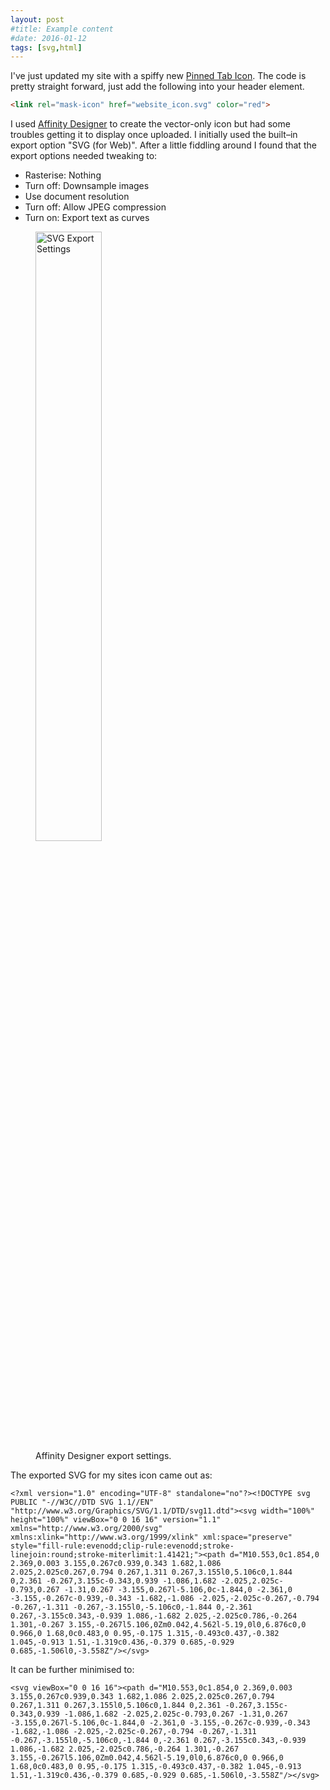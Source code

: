 ```yaml
---
layout: post
#title: Example content
#date: 2016-01-12
tags: [svg,html]
---
```


I've just updated my site with a spiffy new [Pinned Tab Icon](https://developer.apple.com/library/content/documentation/AppleApplications/Reference/SafariWebContent/pinnedTabs/pinnedTabs.html "Apple Developer Documentation"). The code is pretty straight forward, just add the following into your header element.

```HTML
<link rel="mask-icon" href="website_icon.svg" color="red">
```
I used [Affinity Designer](https://affinity.serif.com/en-us/designer/) to create the vector-only icon but had some troubles getting it to display once uploaded. I initially used the built&ndash;in export option "SVG (for Web)". After a little fiddling around I found that the export options needed tweaking to:

- Rasterise: Nothing
- Turn off: Downsample images
- Use document resolution
- Turn off: Allow JPEG compression
- Turn on: Export text as curves

<figure>
	<img style="width:50%;" src="{{ site.baseurl }}{{ site.contentPath }}/2017/03/svgExportSettings.png" alt="SVG Export Settings">
	<figcaption>Affinity Designer export settings.</figcaption>
</figure>

The exported SVG for my sites icon came out as:

```SVG
<?xml version="1.0" encoding="UTF-8" standalone="no"?><!DOCTYPE svg PUBLIC "-//W3C//DTD SVG 1.1//EN" "http://www.w3.org/Graphics/SVG/1.1/DTD/svg11.dtd"><svg width="100%" height="100%" viewBox="0 0 16 16" version="1.1" xmlns="http://www.w3.org/2000/svg" xmlns:xlink="http://www.w3.org/1999/xlink" xml:space="preserve" style="fill-rule:evenodd;clip-rule:evenodd;stroke-linejoin:round;stroke-miterlimit:1.41421;"><path d="M10.553,0c1.854,0 2.369,0.003 3.155,0.267c0.939,0.343 1.682,1.086 2.025,2.025c0.267,0.794 0.267,1.311 0.267,3.155l0,5.106c0,1.844 0,2.361 -0.267,3.155c-0.343,0.939 -1.086,1.682 -2.025,2.025c-0.793,0.267 -1.31,0.267 -3.155,0.267l-5.106,0c-1.844,0 -2.361,0 -3.155,-0.267c-0.939,-0.343 -1.682,-1.086 -2.025,-2.025c-0.267,-0.794 -0.267,-1.311 -0.267,-3.155l0,-5.106c0,-1.844 0,-2.361 0.267,-3.155c0.343,-0.939 1.086,-1.682 2.025,-2.025c0.786,-0.264 1.301,-0.267 3.155,-0.267l5.106,0Zm0.042,4.562l-5.19,0l0,6.876c0,0 0.966,0 1.68,0c0.483,0 0.95,-0.175 1.315,-0.493c0.437,-0.382 1.045,-0.913 1.51,-1.319c0.436,-0.379 0.685,-0.929 0.685,-1.506l0,-3.558Z"/></svg>
```

It can be further minimised to:

```SVG
<svg viewBox="0 0 16 16"><path d="M10.553,0c1.854,0 2.369,0.003 3.155,0.267c0.939,0.343 1.682,1.086 2.025,2.025c0.267,0.794 0.267,1.311 0.267,3.155l0,5.106c0,1.844 0,2.361 -0.267,3.155c-0.343,0.939 -1.086,1.682 -2.025,2.025c-0.793,0.267 -1.31,0.267 -3.155,0.267l-5.106,0c-1.844,0 -2.361,0 -3.155,-0.267c-0.939,-0.343 -1.682,-1.086 -2.025,-2.025c-0.267,-0.794 -0.267,-1.311 -0.267,-3.155l0,-5.106c0,-1.844 0,-2.361 0.267,-3.155c0.343,-0.939 1.086,-1.682 2.025,-2.025c0.786,-0.264 1.301,-0.267 3.155,-0.267l5.106,0Zm0.042,4.562l-5.19,0l0,6.876c0,0 0.966,0 1.68,0c0.483,0 0.95,-0.175 1.315,-0.493c0.437,-0.382 1.045,-0.913 1.51,-1.319c0.436,-0.379 0.685,-0.929 0.685,-1.506l0,-3.558Z"/></svg>
```